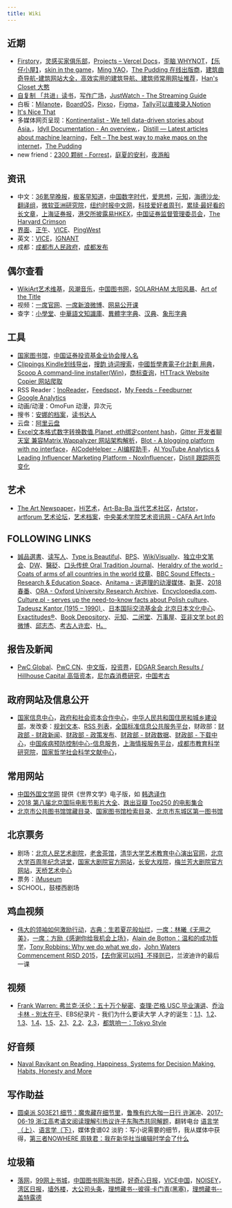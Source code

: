 ```yaml
---
title: Wiki
---
```


## 近期
- [Firstory](https://firstory.me/)，[灵感买家俱乐部](https://club.q24.io/)，[Projects – Vercel Docs](https://vercel.com/docs/concepts/projects/overview)，[歪脑 WHYNOT](https://www.wainao.me/)，[【乐仔小屋】](https://www.notion.so/dengkele/5b248789087b48fc974f0067bc868d8b)，[skin in the game](https://skinthegamer.blogspot.com/)，[Ming YAO](https://www.gnimoay.com/)，[The Pudding 在线出版商](https://pudding.cool/)，[建筑曲奇导航-建筑网站大全，高效实用的建筑导航、建筑师常用网址推荐](https://hao.archcookie.com/)，[Han's Closet 大憨](https://dahan.io/)
- [自复制 「共进」读书](https://www.notion.so/68bd34b113d04c40ae7fcb35a467e771)，[写作广场](https://goodjoblivingroom.notion.site/b9a14efdbf694d03906cbf7f304f2911?v=346e07198c0d469ea2e5870bd34eac53)，[JustWatch - The Streaming Guide](https://www.justwatch.com/)
- 白板：[Milanote](https://app.milanote.com/)，[BoardOS](https://app.boardos.online/)，[Pixso](https://pixso.cn/app/)，[Figma](https://www.figma.com/files/recent)，[Tally可以直接录入Notion](https://tally.so/r/me5ORe)
- [It's Nice That](https://www.itsnicethat.com/)
- 多媒体网页呈现：[Kontinentalist - We tell data-driven stories about Asia.](https://kontinentalist.com/)，[Idyll Documentation - An overview.](https://idyll-lang.org/docs)，[Distill — Latest articles about machine learning](https://distill.pub/)，[Felt – The best way to make maps on the internet](https://felt.com/)，[The Pudding](https://pudding.cool/)
- new friend：[2300 颗树 - Forrest](https://forrest.typlog.io/)，[庭夏的安利](https://rigorous-rambutan-34c.notion.site/Experience-MEMO-8b7e8a1b43034b008aeadb9562dbde0d)，[夜游船](https://www.yeyouchuan.me/)

## 资讯
- 中文：[36氪早晚报](https://36kr.com/motif/337)，[极客早知道](https://www.geekpark.net/column/74)，[中国数字时代](https://chinadigitaltimes.net/chinese/)，[爱思想](http://www.aisixiang.com/)，[元知](http://miniyuan.com/)，[海德沙龙·翻译组](https://translations.headsalon.org/)，[微软亚洲研究院](https://www.msra.cn/zh-cn/news)，[纽约时报中文网](https://cn.nytimes.com/)，[科技爱好者周刊](https://www.yuque.com/ruanyf/weekly)，[累牍·最好看的长文章](http://www.chinanonfiction.com/)，[上海证券报](http://company.cnstock.com/company/scp_gsxw/)，[港交所披露易HKEX](http://www.hkexnews.hk/APP/SEHKAPPMainIndex_c.htm)，[中国证券监督管理委员会](http://www.csrc.gov.cn/)，[The Harvard Crimson](https://www.thecrimson.com/)
- [界面](http://www.jiemian.com/)、[正午](http://www.jiemian.com/lists/53.html)、[VICE](http://www.vice.cn/)、[PingWest](http://www.pingwest.com/)
- 英文：[VICE](https://www.vice.com/en)，[IGNANT](https://www.ignant.com/)
- 成都：[成都市人民政府](http://www.chengdu.gov.cn/)，[成都发布](http://www.jintiankansha.me/column/SbiVI9hajw)

## 偶尔查看
- [WikiArt艺术维基](http://www.wikiart.org/)，[风潮音乐](http://store.windmusic.com.tw/zh/)，[中国图书网](http://bookschina.com/)，[SOLARHAM 太阳风暴](http://www.solarham.net/)、[Art of the Title](https://www.artofthetitle.com/)
- 视频：[一席官网](http://yixi.tv/)、[一席新浪微博](http://weibo.com/p/1006062681847263/home)、[网易公开课](http://open.163.com/)
- 查字：[小學堂](http://xiaoxue.iis.sinica.edu.tw/)、[中華語文知識庫](http://chinese-linguipedia.org/)、[異體字字典](http://dict.variants.moe.edu.tw/variants/rbt/home.do)、[汉典](http://www.zdic.net/)、[象形字典](http://www.vividict.com/Default.aspx)

## 工具
- [国家图书馆](http://www.nlc.gov.cn/)，[中国证券投资基金业协会搜人名](https://gs.amac.org.cn/amac-infodisc/res/pof/person/personList.html)
- [Clippings Kindle划线导出](https://www.clippings.io/)，[搜韵 诗词搜索](http://sou-yun.com/index.aspx)，[中國哲學書電子化計劃 用典](https://ctext.org/zh)，[Scoop A command-line installer(Win)](https://scoop.sh/)，[商标查询](http://wsjs.saic.gov.cn)，[HTTrack Website Copier 网站爬取](https://www.httrack.com/)
- RSS Reader：[InoReader](https://www.inoreader.com/)，[Feedspot](http://www.feedspot.com/#folder/fo_556246)，[My Feeds - Feedburner](https://feedburner.google.com/fb/a/myfeeds)
- [Google Analytics](https://analytics.google.com/analytics/web/#/)
- 动画/动漫：OmoFun 动漫，异次元
- 搜书：[安娜的档案](https://zh.annas-archive.org/)，[读书达人](http://www.dushudaren.com/)
- 云盘：[阿里云盘](https://www.aliyundrive.com/drive/)
- [Excel文本格式数字转换数值](https://new.qq.com/rain/a/20210708A0CGG900),[Planet .eth绑定content hash](https://www.planetable.xyz/)，[Gitter 开发者聊天室 兼容Matrix](https://gitter.im/),[Wappalyzer 网站架构解析](https://www.wappalyzer.com/)，[Blot - A blogging platform with no interface](https://blot.im/)，[AICodeHelper - AI编程助手](https://aicodehelper.com/)，[AI YouTube Analytics & Leading Influencer Marketing Platform - NoxInfluencer](https://www.noxinfluencer.com/)，[Distill 跟踪网页变化](https://distill.io/)

## 艺术
- [The Art Newspaper](https://www.theartnewspaper.com/)，[Hi艺术](http://www.hiart.cn/)，[Art-Ba-Ba 当代艺术社区](http://www.art-ba-ba.com/main/main.art?forumId=8&lang=zh)，[Artstor](http://www.artstor.org/)，[artforum 艺术论坛](http://artforum.com.cn/)，[艺术档案](http://www.artda.cn/)，[中央美术学院艺术资讯网 - CAFA Art Info](http://www.cafa.com.cn/)

## FOLLOWING LINKS
- [誠品選書](http://www.eslite.com/selection_books.aspx)、[读写人](http://www.duxieren.com/)、[Type is Beautiful](https://www.typeisbeautiful.com/)、[BPS](https://www.bps.org.uk/)、[WikiVisually](https://wikivisually.com/)、[独立中文笔会](http://www.chinesepen.org/)、[DW](http://www.dw.com/zh/)、[醫砭](http://yibian.hopto.org/)、[口头传统 Oral Tradition Journal](http://journal.oraltradition.org/)、[Heraldry of the world - Coats of arms of all countries in the world 纹章](http://www.ngw.nl/heraldrywiki/index.php?title=Heraldry_of_the_world)、[BBC Sound Effects - Research & Education Space](http://bbcsfx.acropolis.org.uk/)、[Anitama - 讲道理的动漫媒体](http://www.anitama.cn/channel)、[新芽](http://www.newseed.cn/)、[2018春番](http://zt.dmzj.com/donghua201804/)、[ORA - Oxford University Research Archive](https://ora.ox.ac.uk/)、[Encyclopedia.com](https://www.encyclopedia.com/)、[Culture.pl - serves up the need-to-know facts about Polish culture](https://culture.pl/en)、[Tadeusz Kantor (1915 – 1990) ](http://tadeuszkantor.com.pl/)、[日本国际交流基金会 北京日本文化中心](https://www.jpfbj.cn/)、[Exactitudes®](http://exactitudes.com/index.php?/series/all/)、[Book Depository](https://www.bookdepository.com/)、[元知](http://miniyuan.com/index.php?m=bbs)、[二闲堂](http://www.edubridge.com/index.html)、[万事屋](https://tcya.xyz/)、[亚非文学 bot 的微博](https://weibo.com/u/6006497029)、[邱志杰](http://www.qiuzhijie.com/)、[考古人许宏](http://blog.sina.com.cn/xuhong63)、[H。](http://www.linghuanzhang.com/)

## 报告及新闻
- [PwC Global](https://www.pwc.com/)、[PwC CN](https://www.pwccn.com/)、[中文版](https://www.pwccn.com/zh)，[投资界](https://www.pedaily.cn/)，[EDGAR Search Results / Hillhouse Capital 高瓴资本](https://www.sec.gov/cgi-bin/browse-edgar?CIK=0001510589&action=getcompany)，[尼尔森消费研究](https://www.nielsen.com/zh/)，[中国考古](http://www.kaogu.cn/cn/)

## 政府网站及信息公开
- [国家信息中心](http://www.sic.gov.cn/index.htm)，[政府和社会资本合作中心](http://www.cpppc.org/zh/index.jhtml)，[中华人民共和国住房和城乡建设部](http://www.mohurd.gov.cn/)，发改委：[规划文本](http://www.ndrc.gov.cn/zcfb/zcfbghwb/)、[RSS 列表](http://www.ndrc.gov.cn/jsfb/rss/)，[全国标准信息公共服务平台](http://www.std.gov.cn/)，财政部：[财政部 - 财政新闻](http://www.mof.gov.cn/zhengwuxinxi/caizhengxinwen/)、[财政部 - 政策发布](http://www.mof.gov.cn/zhengwuxinxi/zhengcefabu/)、[财政部 - 财政数据](http://www.mof.gov.cn/zhengwuxinxi/caizhengshuju/)、[财政部 - 下载中心](http://www.mof.gov.cn/zaixianfuwu/xiazaizhongxin/)，[中国疾病预防控制中心-信息服务](http://www.chinacdc.cn/xxfw/kjwxfwxt/)，[上海情报服务平台](http://www.istis.sh.cn/index.aspx)，[成都市教育科学研究院](http://www.cdjky.com/index.html)，[国家哲学社会科学文献中心](http://www.ncpssd.org/Literature/articlelist.aspx)，

## 常用网站

- [中国外国文学网](http://foreignliterature.cass.cn/) 提供《世界文学》电子版，如 [韩逸译作](http://210.14.121.5:8080/sjwx/homeAction!showCNCorrelativeArticle.action?author=%E9%9F%A9%E9%80%B8%E8%AF%91zz)
- [2018 第八届北京国际电影节影片大全](https://www.douban.com/doulist/46416847/?sort=seq&sub_type=2)、[跌出豆瓣 Top250 的电影集合](https://www.douban.com/doulist/46931315/?sort=seq&sub_type=2)
- [北京市公共图书馆馆藏目录](http://primo.clcn.net.cn:1701/primo_library/libweb/action/search.do?menuitem=1&vid=CLCN)、[国家图书馆检索目录](http://opac.nlc.cn/F/)、[北京市东城区第一图书馆](http://www.bjdclib.com/dclib/index.html)

## 北京票务
- 剧场：[北京人民艺术剧院](http://piao.bjry.com/)，[老舍茶馆](http://www.laoshechaguan.cn/)，[清华大学艺术教育中心演出官网](http://www.hall.tsinghua.edu.cn/)，[北京大学百周年纪念讲堂](http://www.pku-hall.com/)，[国家大剧院官方网站](http://www.chncpa.org/)，[长安大戏院](http://www.changandaxiyuan.com/Default.do)，[梅兰芳大剧院官方网站](http://www.bjmlfdjy.cn/)，[天桥艺术中心](http://www.tartscenter.com/item/lists.html)
- 票务：[iMuseum](https://art.icity.ly/)
- SCHOOL，鼓楼西剧场

## 鸡血视频
- [伟大的领袖如何激励行动](http://v.youku.com/v_show/id_XMjU2NTM1MTU2.html)，[古典：生若夏花般灿烂](http://v.youku.com/v_show/id_XNjE5ODgzNjMy.html)，[一席：林曦《无用之美》](http://v.youku.com/v_show/id_XNjIyMDM4ODk2.html)，[一席：方励《感谢你给我机会上场》](http://v.youku.com/v_show/id_XNzg2MDQyNzYw.html)，[Alain de Botton：温和的成功哲学](http://v.youku.com/v_show/id_XNDE1OTQ3NDgw.html)，[Tony Robbins: Why we do what we do](http://www.ted.com/talks/tony_robbins_asks_why_we_do_what_we_do)，[John Waters Commencement RISD 2015](http://v.youku.com/v_show/id_XMTI2NjE0MzY4OA==.html?spm=a2hzp.8253869.0.0&from=y1.7-2)，[【去你家可以吗】不择则已](https://www.bilibili.com/video/av43512809)，兰波迪许的最后一课

## 视频
- [Frank Warren: 弗兰克·沃伦：五十万个秘密](https://www.ted.com/talks/frank_warren_half_a_million_secrets?language=zh-cn#t-664787)、[查理·芒格 USC 毕业演讲](https://v.qq.com/x/page/d0536ndu1n7.html)、[乔治卡林 - 別太在乎](http://www.bilibili.com/video/av8184970/)、EBS纪录片 - 我们为什么要读大学 人才的诞生：[1.1](https://www.bilibili.com/video/av12617251)、[1.2](https://www.bilibili.com/video/av12638591)、[1.3](https://www.bilibili.com/video/av12665640)、[1.4](https://www.bilibili.com/video/av12704617)、[1.5](https://www.bilibili.com/video/av12741858)、[2.1](https://www.bilibili.com/video/av13132735)、[2.2](https://www.bilibili.com/video/av13178912)、[2.3](https://www.bilibili.com/video/av13220302)，[都筑响一：Tokyo Style](https://www.bilibili.com/video/av28755651/)

## 好音频
- [Naval Ravikant on Reading, Happiness, Systems for Decision Making, Habits, Honesty and More](https://www.farnamstreetblog.com/2017/02/naval-ravikant-reading-decision-making/)

## 写作助益
- [圆桌派 S03E21 细节：魔鬼藏在细节里](http://v.youku.com/v_show/id_XMzU0MzMwNjA4NA.html?&f=51474893)，[鲁豫有约大咖一日行 许渊冲](http://tv.cntv.cn/video/VSET100291977842/2adf5524eae83de1d490706a0a4e5c44)、[2017-06-19 浙江高考语文阅读理解引热议许子东陶杰共同解题](http://www.pcne.tv/v-23922-%E6%B5%99%E6%B1%9F%E9%AB%98%E8%80%83%E8%AF%AD%E6%96%87%E9%98%85%E8%AF%BB%E7%90%86%E8%A7%A3%E5%BC%95%E7%83%AD%E8%AE%AE%20%E8%AE%B8%E5%AD%90%E4%B8%9C%E9%99%B6%E6%9D%B0%E5%85%B1%E5%90%8C%E8%A7%A3%E9%A2%98)，翻转电台 [语言学（上）](http://music.163.com/#/program/907568583/1622113/?userid=1220555)、[语言学（下）](http://music.163.com/#/program?id=907726641)，媒体食谱02 淡豹：写小说需要的细节，我从媒体中获得，[第三者NOWHERE 周轶君：我在新华社当编辑时学会了什么](https://mp.weixin.qq.com/s?__biz=MzI5NTc0MzI5MQ==&mid=2247483709&idx=1&sn=bd0f77a5b5ac5b2871af67da671cf833)

## 垃圾箱
- [落网](http://www.luoo.net/)，[99网上书城](http://www.99read.com/)，[中国图书网淘书团](http://bookschina.com/groupbuy/default.aspx)，[好奇心日报](http://www.qdaily.com/)，[VICE中国](http://www.vice.cn/)，[NOISEY](http://noisey.vice.cn/)，[湾区日报](https://wanqu.co/)，[墙外楼](https://www.letscorp.net/)，[大公司头条](https://www.qdaily.com/tags/7294.html)，[理想藏书--彼得·卡门青(黑塞)](http://www.lxbook.org/wgwx/german/hesse/camenzind/index.htm)，[理想藏书--盖特露德](http://www.lxbook.org/wgwx/german/hesse/gerturd/index.htm)